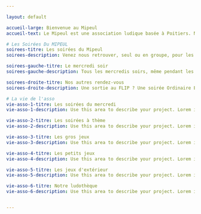 ```yaml
---

layout: default

accueil-large: Bienvenue au Mipeul
accueil-text: Le Mipeul est une association ludique basée à Poitiers. Nous organisons des soirées jeu de société, mais aussi des animations autour du jeu de société.

# Les Soirées Du MIPEUL
soirees-titre: Les soirées du Mipeul
soirees-description: Venez nous retrouver, seul ou en groupe, pour les soirées du Mipeul ! Aucune adhésion n'est obligatoire pour venir jour au Mipeul

soirees-gauche-titre: Le mercredi soir
soirees-gauche-description: Tous les mercredis soirs, même pendant les vacances, retrouvez-nous au Centre d'animation des Couronneries [37 Rue Pierre de Coubertin à Poitiers](https://maps.app.goo.gl/i7Wi1qTQFtNcBz9F7) à partir de 18h30.

soirees-droite-titre: Nos autres rendez-vous
soirees-droite-description: Une sortie au FLIP ? Une soirée Ordinaire Extra (plusieurs soirées spéciales par an) ? une soirée jeux dans une yourte ? une soirée gros jeu ? Pour ne rien rater, suivez-nous sur [Facebook](https://www.facebook.com/MIPEUL).

# La vie de l'asso
vie-asso-1-titre: Les soirées du mercredi
vie-asso-1-description: Use this area to describe your project. Lorem ipsum dolor sit amet, consectetur adipisicing elit. Est blanditiis dolorem culpa incidunt minus dignissimos deserunt repellat aperiam quasi sunt officia expedita beatae cupiditate, maiores repudiandae, nostrum, reiciendis facere nemo!

vie-asso-2-titre: Les soirées à thème
vie-asso-2-description: Use this area to describe your project. Lorem ipsum dolor sit amet, consectetur adipisicing elit. Est blanditiis dolorem culpa incidunt minus dignissimos deserunt repellat aperiam quasi sunt officia expedita beatae cupiditate, maiores repudiandae, nostrum, reiciendis facere nemo!

vie-asso-3-titre: Les gros jeux
vie-asso-3-description: Use this area to describe your project. Lorem ipsum dolor sit amet, consectetur adipisicing elit. Est blanditiis dolorem culpa incidunt minus dignissimos deserunt repellat aperiam quasi sunt officia expedita beatae cupiditate, maiores repudiandae, nostrum, reiciendis facere nemo!

vie-asso-4-titre: Les petits jeux
vie-asso-4-description: Use this area to describe your project. Lorem ipsum dolor sit amet, consectetur adipisicing elit. Est blanditiis dolorem culpa incidunt minus dignissimos deserunt repellat aperiam quasi sunt officia expedita beatae cupiditate, maiores repudiandae, nostrum, reiciendis facere nemo!

vie-asso-5-titre: Les jeux d'extérieur
vie-asso-5-description: Use this area to describe your project. Lorem ipsum dolor sit amet, consectetur adipisicing elit. Est blanditiis dolorem culpa incidunt minus dignissimos deserunt repellat aperiam quasi sunt officia expedita beatae cupiditate, maiores repudiandae, nostrum, reiciendis facere nemo!

vie-asso-6-titre: Notre ludothèque
vie-asso-6-description: Use this area to describe your project. Lorem ipsum dolor sit amet, consectetur adipisicing elit. Est blanditiis dolorem culpa incidunt minus dignissimos deserunt repellat aperiam quasi sunt officia expedita beatae cupiditate, maiores repudiandae, nostrum, reiciendis facere nemo!


---
```



